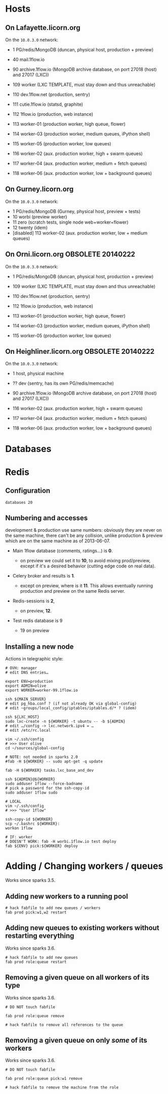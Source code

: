 
# Hosts


## On Lafayette.licorn.org

On the `10.0.3.0` network:

- 1      PG/redis/MongoDB (duncan, physical host, production + preview)
- 40     mail.1flow.io
- 90     archive.1flow.io (MongoDB archive database, on port 27018 (host) and 27017 (LXC))

- 109    worker (LXC TEMPLATE, must stay down and thus unreachable)
- 110    dev.1flow.net (production, sentry)
- 111    cutie.1flow.io (statsd, graphite)
- 112    1flow.io (production, web instance)

- 113    worker-01 (production worker, high queue, flower)
- 114    worker-03 (production worker, medium queues, iPython shell)
- 115    worker-05 (production worker, low queues)

- 116    worker-02 (aux. production worker, high + swarm queues)
- 117    worker-04 (aux. production worker, medium + fetch queues)
- 118    worker-06 (aux. production worker, low + background queues)



## On Gurney.licorn.org

On the `10.0.3.0` network:

- 1     PG/redis/MongoDB (Gurney, physical host, preview + tests)
- 10    worbi (preview worker)
- 11    zero (scratch tests, single node web+worker+flower)
- 12    twenty (idem)
- [disabled] 113    worker-02 (aux. production worker, low + medium queues)


## On Orni.licorn.org OBSOLETE 20140222

On the `10.0.3.0` network:

- 1     PG/redis/MongoDB (duncan, physical host, production + preview)
- 109    worker (LXC TEMPLATE, must stay down and thus unreachable)
- 110    dev.1flow.net (production, sentry)
- 112    1flow.io (production, web instance)

- 113    worker-01 (production worker, high queue, flower)
- 114    worker-03 (production worker, medium queues, iPython shell)
- 115    worker-05 (production worker, low queues)


## On Heighliner.licorn.org OBSOLETE 20140222

On the `10.0.3.0` network:

- 1     host, physical machine
- ??    dev (sentry, has its own PG/redis/memcache)
- 90     archive.1flow.io (MongoDB archive database, on port 27018 (host) and 27017 (LXC))

- 116    worker-02 (aux. production worker, high + swarm queues)
- 117    worker-04 (aux. production worker, medium + fetch queues)
- 118    worker-06 (aux. production worker, low + background queues)

# Databases

# Redis

## Configuration

    databases 20

## Numbering and accesses

development & production use same numbers: obviously they are never on the same
machine, there can't be any collision, unlike production & preview which are
on the same machine as of 2013-06-07.

- Main 1flow database (comments, ratings…) is **0**.
    - on preview we could set it to **10**, to avoid mixing prod/preview, except
      if it's a desired behavior (cutting edge code on real data).

- Celery broker and results is **1**.
    - except on preview, where is it **11**. This allows eventually running production and preview on the same Redis server.

- Redis-sessions is **2**,
    - on preview, **12**.

- Test redis database is 9
    - 19 on preview


## Installing a new node

Actions in telegraphic style:

    # OVH: manager
    # edit DNS entries…

    export ENV=production
    export ADMIN=olive
    export WORKER=worker-99.1flow.io

    ssh ${MAIN_SERVER}
    # edit pg_hba.conf ? (if not already OK via global-config)
    # edit ~groups/local_config/iptables/iptables.d/* ? (idem)

    ssh ${LXC_HOST}
    sudo lxc-create -n ${WORKER} -t ubuntu -- -b ${ADMIN}
    # edit …/config -> lxc.network.ipv4 = …
    # edit /etc/rc.local

    vim ~/.ssh/config
    # >>> User olive
    cd ~/sources/global-config

    # NOTE: not needed in sparks 2.0
    #fab -H ${WORKER} -- sudo apt-get -q update

    fab -H ${WORKER} tasks.lxc_base_and_dev

    ssh ${ADMIN}@${WORKER}
    sudo adduser 1flow --force-badname
    # pick a password for the ssh-copy-id
    sudo adduser 1flow sudo

    # LOCAL
    vim ~/.ssh/config
    # >>> "User 1flow"

    ssh-copy-id ${WORKER}
    scp ~/.bashrc ${WORKER}:
    workon 1flow

    # IF: worker
    # DOESN'T WORK: fab -H worbi.1flow.io test deploy
    fab ${ENV} pick:${WORKER} deploy

# Adding / Changing workers / queues

Works since sparks 3.5.

## Adding new workers to a running pool

    # hack fabfile to add new queues / workers
    fab prod pick:w1,w2 restart


## Adding new queues to existing workers without restarting everything

Works since sparks 3.6.

    # hack fabfile to add new queues
    fab prod role:queue restart

## Removing a given queue on all workers of its type

Works since sparks 3.6.

    # DO NOT touch fabfile

    fab prod role:queue remove

    # hack fabfile to remove all references to the queue

## Removing a given queue on only *some* of its workers

Works since sparks 3.6.

    # DO NOT touch fabfile

    fab prod role:queue pick:w1 remove

    # hack fabfile to remove the machine from the role
